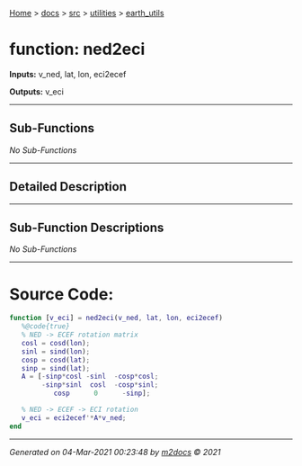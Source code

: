 [Home](../../../index.md) > [docs](../../../docs_index.md) > [src](../../src_index.md) > [utilities](../utilities_index.md) > [earth_utils](earth_utils_index.md)  


# function: ned2eci



**Inputs:** v_ned, lat, lon, eci2ecef

**Outputs:** v_eci

 ***

## Sub-Functions

*No Sub-Functions*

 ***

## Detailed Description



 ***

## Sub-Function Descriptions

*No Sub-Functions*

 
 *** 

# Source Code:

 ```matlab 
 function [v_eci] = ned2eci(v_ned, lat, lon, eci2ecef)
    %@code{true}
    % NED -> ECEF rotation matrix
    cosl = cosd(lon);
    sinl = sind(lon);
    cosp = cosd(lat);
    sinp = sind(lat);
    A = [-sinp*cosl -sinl  -cosp*cosl;
         -sinp*sinl  cosl  -cosp*sinl;
            cosp      0      -sinp];

    % NED -> ECEF -> ECI rotation
    v_eci = eci2ecef'*A*v_ned;
end 
``` 
 
***

*Generated on 04-Mar-2021 00:23:48 by [m2docs](https://github.com/crgnam-research/m2docs) © 2021*
